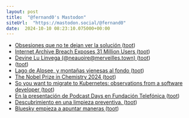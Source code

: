 ```yaml
---
layout: post
title:  "@fernand0's Mastodon"
siteUrl:  "https://mastodon.social/@fernand0"
date:  2024-10-10 08:23:10.075000+00:00
---
```

*  [Obsesiones que no te dejan ver la solución  ](https://changlonet.com/blog/obsesiones-que-no-te-dejan-ver-la-solucin/) ([toot](https://mastodon.social/@fernand0/113282160399191646))
*  [Internet Archive Breach Exposes 31 Million Users ](https://www.wired.com/story/internet-archive-hacked) ([toot](https://mastodon.social/@fernand0/113282032488556641))
*  [Devine Lu Linvega (@neauoire@merveilles.town) ](https://merveilles.town/@neauoire/11327955329738398) ([toot](https://mastodon.social/@fernand0/113282028424178656))
*  [ ](https://mastodon.social/users/fernand0/statuses/113281959982874472/activity) ([toot](https://mastodon.social/users/fernand0/statuses/113281959982874472/activity))
*  [Lago de Alpsee, y montañas vienesas al fondo ](https://www.flickr.com/photos/fernand0/54029481683) ([toot](https://mastodon.social/@fernand0/113281913065483073))
*  [The Nobel Prize in Chemistry 2024 ](https://www.nobelprize.org/prizes/chemistry/2024/press-release) ([toot](https://mastodon.social/@fernand0/113281856020421819))
*  [So you want to migrate to Kubernetes: observations from a software developer ](https://ounapuu.ee/posts/2024/10/01/kubernetes) ([toot](https://mastodon.social/@fernand0/113281318954592169))
*  [En la presentación de Podcast Days en Fundación Telefónica ](https://joseantoniogelado.com/2024/09/25/en-la-presentacion-de-podcast-days-en-fundacion-telefonica) ([toot](https://mastodon.social/@fernand0/113280533439071622))
*  [Descubrimiento en una limpieza preventiva. ](https://avecesunafoto.wordpress.com/2024/10/09/descubrimiento-en-una-limpieza-preventiva) ([toot](https://mastodon.social/@fernand0/113278649973369196))
*  [Bluesky empieza a apuntar maneras ](https://www.enriquedans.com/2024/09/bluesky-empieza-a-apuntar-maneras.htm) ([toot](https://mastodon.social/@fernand0/113278591166082005))
